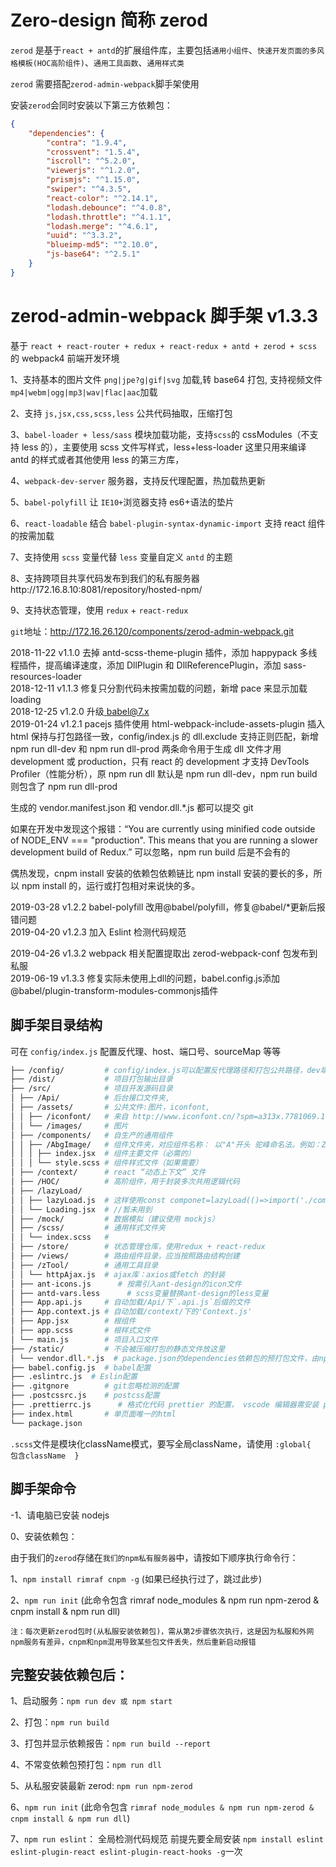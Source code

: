 <div class="z-doc-titles"></div>

# Zero-design 简称 zerod

`zerod` 是基于`react + antd`的扩展组件库，主要包括`通用小组件`、`快速开发页面的多风格模板(HOC高阶组件)`、`通用工具函数`、`通用样式类`

`zerod` 需要搭配`zerod-admin-webpack`脚手架使用

安装`zerod`会同时安装以下第三方依赖包：

```json
{
	"dependencies": {
		"contra": "1.9.4",
		"crossvent": "1.5.4",
		"iscroll": "^5.2.0",
		"viewerjs": "^1.2.0",
		"prismjs": "^1.15.0",
		"swiper": "^4.3.5",
		"react-color": "^2.14.1",
		"lodash.debounce": "^4.0.8",
		"lodash.throttle": "^4.1.1",
		"lodash.merge": "^4.6.1",
		"uuid": "^3.3.2",
		"blueimp-md5": "^2.10.0",
		"js-base64": "^2.5.1"
	}
}
```

# zerod-admin-webpack 脚手架 v1.3.3

基于 `react + react-router + redux + react-redux + antd + zerod + scss` 的 webpack4 前端开发环境

1、支持基本的图片文件 `png|jpe?g|gif|svg` 加载,转 base64 打包, 支持视频文件 `mp4|webm|ogg|mp3|wav|flac|aac`加载

2、支持 `js,jsx,css,scss,less` 公共代码抽取，压缩打包

3、`babel-loader + less/sass` 模块加载功能，支持`scss`的 cssModules（不支持 less 的），主要使用 scss 文件写样式，less+less-loader 这里只用来编译 antd 的样式或者其他使用 less 的第三方库，

4、`webpack-dev-server` 服务器，支持反代理配置，热加载热更新

5、`babel-polyfill` 让 `IE10+`浏览器支持 es6+语法的垫片

6、`react-loadable` 结合 `babel-plugin-syntax-dynamic-import` 支持 react 组件的按需加载

7、支持使用 `scss` 变量代替 `less` 变量自定义 `antd` 的主题

8、支持跨项目共享代码发布到我们的私有服务器http://172.16.8.10:8081/repository/hosted-npm/

9、支持状态管理，使用 `redux` + `react-redux`

`git`地址：<a href="http://172.16.26.120/components/zerod-admin-webpack.git" target="_blank">http://172.16.26.120/components/zerod-admin-webpack.git</a>

2018-11-22 v1.1.0 去掉 antd-scss-theme-plugin 插件，添加 happypack 多线程插件，提高编译速度，添加 DllPlugin 和 DllReferencePlugin，添加 sass-resources-loader  
2018-12-11 v1.1.3 修复只分割代码未按需加载的问题，新增 pace 来显示加载 loading  
2018-12-25 v1.2.0 升级<a href="https://babeljs.io/" target="_blank"> babel@7.x</a>  
2019-01-24 v1.2.1 pacejs 插件使用 html-webpack-include-assets-plugin 插入 html 保持与打包路径一致，config/index.js 的 dll.exclude 支持正则匹配，新增 npm run dll-dev 和 npm run dll-prod 两条命令用于生成 dll 文件才用 development 或 production，只有 react 的 development 才支持 DevTools Profiler（性能分析），原 npm run dll 默认是 npm run dll-dev，npm run build 则包含了 npm run dll-prod

生成的 vendor.manifest.json 和 vendor.dll.\*.js 都可以提交 git

如果在开发中发现这个报错：“You are currently using minified code outside of NODE_ENV === "production". This means that you are running a slower development build of Redux.” 可以忽略，npm run build 后是不会有的

偶热发现，cnpm install 安装的依赖包依赖链比 npm install 安装的要长的多，所以 npm install 的，运行或打包相对来说快的多。

2019-03-28 v1.2.2 babel-polyfill 改用@babel/polyfill，修复@babel/\*更新后报错问题  
2019-04-20 v1.2.3 加入 Eslint 检测代码规范

2019-04-26 v1.3.2 webpack 相关配置提取出 zerod-webpack-conf 包发布到私服  
2019-06-19 v1.3.3 修复实际未使用上dll的问题，babel.config.js添加@babel/plugin-transform-modules-commonjs插件    


<div class="z-doc-titles"></div>

## 脚手架目录结构

可在 `config/index.js` 配置反代理、host、端口号、sourceMap 等等

```bash
├── /config/         # config/index.js可以配置反代理路径和打包公共路径，dev端口号等等
├── /dist/           # 项目打包输出目录
├── /src/            # 项目开发源码目录
│ ├── /Api/          # 后台接口文件夹,
│ ├── /assets/       # 公共文件:图片，iconfont,
│ │ ├── /iconfont/   # 来自 http://www.iconfont.cn/?spm=a313x.7781069.1998910419.d4d0a486a
│ │ └── /images/     # 图片
│ ├── /components/   # 自生产的通用组件
│ │ ├── /AbgImage/   # 组件文件夹，对应组件名称： 以"A"开头 驼峰命名法。例如：ZbgImage
│ │ │ ├── index.jsx  # 组件主要文件（必需的）
│ │ │ └── style.scss # 组件样式文件（如果需要）
│ ├── /context/      # react “动态上下文” 文件
│ ├── /HOC/          # 高阶组件，用于封装多次共用逻辑代码
│ ├── /lazyLoad/
│ │ ├── lazyLoad.js  # 这样使用const componet=lazyLoad(()=>import('./componet.jsx'))实现异步组件
│ │ └── Loading.jsx  # //暂未用到
│ ├── /mock/         # 数据模拟（建议使用 mockjs）
│ ├── /scss/         # 通用样式文件夹
│ │ └── index.scss   #
│ ├── /store/        # 状态管理仓库，使用redux + react-redux
│ ├── /views/        # 路由组件目录，应当按照路由结构创建
│ ├── /zTool/        # 通用工具目录
│ │ └── httpAjax.js  # ajax库：axios或fetch 的封装
│ ├── ant-icons.js      # 按需引入ant-design的icon文件
│ ├── antd-vars.less      # scss变量替换ant-design的less变量
│ ├── App.api.js     # 自动加载/Api/下`.api.js`后缀的文件
│ ├── App.context.js # 自动加载/context/下的'Context.js'
│ ├── App.jsx        # 根组件
│ ├── app.scss       # 根样式文件
│ └── main.js        # 项目入口文件
├── /static/         # 不会被压缩打包的静态文件放这里
│ └── vendor.dll.*.js  # package.json的dependencies依赖包的预打包文件，由npm run dll命令生成
├── babel.config.js  # babel配置
├── .eslintrc.js  # Eslin配置
├── .gitgnore        # git忽略检测的配置
├── .postcssrc.js    # postcss配置
├── .prettierrc.js      # 格式化代码 prettier 的配置， vscode 编辑器需安装 prettier 插件
├── index.html       # 单页面唯一的html
└── package.json
```

`.scss`文件是模块化className模式，要写全局className，请使用 `:global{  包含className  }`  

<div class="z-doc-titles"></div>

## 脚手架命令

-1、请电脑已安装 nodejs

0、安装依赖包：

由于我们的`zerod`存储在`我们的npm私有服务器`中，请按如下顺序执行命令行：

1、`npm install rimraf cnpm -g` (如果已经执行过了，跳过此步)

2、`npm run init` (此命令包含 rimraf node_modules & npm run npm-zerod & cnpm install & npm run dll)

`注：每次更新zerod包时(从私服安装依赖包)，需从第2步骤依次执行，这是因为私服和外网npm服务有差异，cnpm和npm混用导致某些包文件丢失，然后重新启动报错`

<div class="z-doc-titles"></div>

## 完整安装依赖包后：

1、启动服务：`npm run dev 或 npm start`

2、打包：`npm run build`

3、打包并显示依赖报告：`npm run build --report`

4、不常变依赖包预打包：`npm run dll`

5、从私服安装最新 zerod: `npm run npm-zerod`

6、`npm run init` (此命令包含 `rimraf node_modules & npm run npm-zerod & cnpm install & npm run dll`)

7、`npm run eslint`： 全局检测代码规范 前提先要全局安装 `npm install eslint eslint-plugin-react eslint-plugin-react-hooks -g`一次
